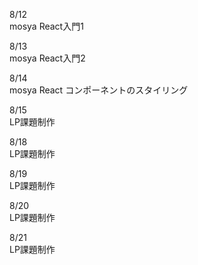 8/12<br>
  mosya React入門1<br>

8/13<br>
  mosya React入門2<br>

8/14<br>
  mosya React コンポーネントのスタイリング<br>

8/15<br>
  LP課題制作<br>

8/18<br>
  LP課題制作<br>

8/19<br>
  LP課題制作<br>

8/20<br>
  LP課題制作<br>

8/21<br>
  LP課題制作<br>
